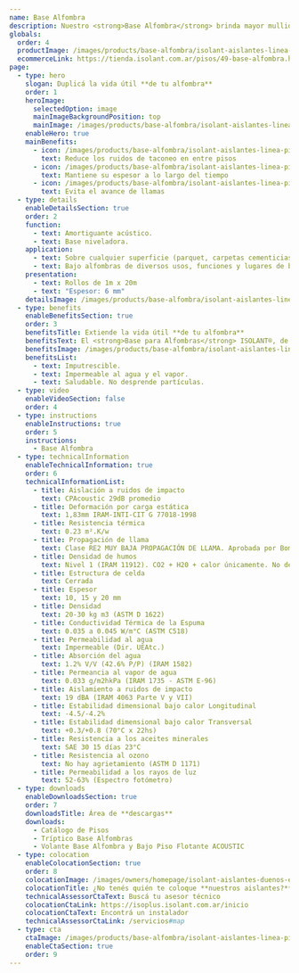 ```yaml
---
name: Base Alfombra
description: Nuestro <strong>Base Alfombra</strong> brinda mayor mullidez logrando un mayor confort al andar. Además reduce ampliamente el desgaste para su alfombra, ya que desancla la carpeta de la misma evitando esfuerzos de rosamiento. Está compuesto por una espuma Isolant bicolor de mayor densidad con retardante de llamas. Todo esto duplica la vida útil de la alfombra.<br /><br />Además toma pequeños desniveles de la carpeta de terminación, logrando una terminación plana y estética sin "globos".
globals:
  order: 4
  productImage: /images/products/base-alfombra/isolant-aislantes-linea-pisos-base-alfombra-imagen-rollo.png
  ecommerceLink: https://tienda.isolant.com.ar/pisos/49-base-alfombra.html
page:
  - type: hero
    slogan: Duplicá la vida útil **de tu alfombra**
    order: 1
    heroImage:
      selectedOption: image
      mainImageBackgroundPosition: top
      mainImage: /images/products/base-alfombra/isolant-aislantes-linea-pisos-base-alfombra-imagen-fondo.jpg
    enableHero: true
    mainBenefits:
      - icon: /images/products/base-alfombra/isolant-aislantes-linea-pisos-base-alfombra-beneficio-1.svg
        text: Reduce los ruidos de taconeo en entre pisos
      - icon: /images/products/base-alfombra/isolant-aislantes-linea-pisos-base-alfombra-beneficio-2.svg
        text: Mantiene su espesor a lo largo del tiempo
      - icon: /images/products/base-alfombra/isolant-aislantes-linea-pisos-base-alfombra-beneficio-3.svg
        text: Evita el avance de llamas
  - type: details
    enableDetailsSection: true
    order: 2
    function:
      - text: Amortiguante acústico.
      - text: Base niveladora.
    application:
      - text: Sobre cualquier superficie (parquet, carpetas cementicias, mosaicos, etc.).
      - text: Bajo alfombras de diversos usos, funciones y lugares de bajo tránsito.
    presentation:
      - text: Rollos de 1m x 20m
      - text: "Espesor: 6 mm"
    detailsImage: /images/products/base-alfombra/isolant-aislantes-linea-pisos-base-alfombra-imagen-detalle.jpg
  - type: benefits
    enableBenefitsSection: true
    order: 3
    benefitsTitle: Extiende la vida útil **de tu alfombra**
    benefitsText: El <strong>Base para Alfombras</strong> ISOLANT®, de 6 mm de espesor, prolonga la vida útil de su alfombra, brinda un mayor confort al andar y es un excelente aislante acústico de ruidos de impacto.<br /><br />Es un producto higiénico, resistente, impermeable, flexible, elástico y de máxima vida útil.
    benefitsImage: /images/products/base-alfombra/isolant-aislantes-linea-pisos-base-alfombra-beneficio-exclusivo.jpg
    benefitsList:
      - text: Imputrescible.
      - text: Impermeable al agua y el vapor.
      - text: Saludable. No desprende partículas.
  - type: video
    enableVideoSection: false
    order: 4
  - type: instructions
    enableInstructions: true
    order: 5
    instructions:
      - Base Alfombra
  - type: technicalInformation
    enableTechnicalInformation: true
    order: 6
    technicalInformationList:
      - title: Aislación a ruidos de impacto
        text: CPAcoustic 29dB promedio
      - title: Deformación por carga estática
        text: 1,83mm IRAM-INTI-CIT G 77018-1998
      - title: Resistencia térmica
        text: 0.23 m².K/w
      - title: Propagación de llama
        text: Clase RE2 MUY BAJA PROPAGACIÓN DE LLAMA. Aprobada por Bomberos Argentina.
      - title: Densidad de humos
        text: Nivel 1 (IRAM 11912). CO2 + H20 + calor únicamente. No desprende gases envenenantes.
      - title: Estructura de celda
        text: Cerrada
      - title: Espesor
        text: 10, 15 y 20 mm
      - title: Densidad
        text: 20-30 kg m3 (ASTM D 1622)
      - title: Conductividad Térmica de la Espuma
        text: 0.035 a 0.045 W/m°C (ASTM C518)
      - title: Permeabilidad al agua
        text: Impermeable (Dir. UEAtc.)
      - title: Absorción del agua
        text: 1.2% V/V (42.6% P/P) (IRAM 1582)
      - title: Permeancia al vapor de agua
        text: 0.033 g/m2hkPa (IRAM 1735 - ASTM E-96)
      - title: Aislamiento a ruidos de impacto
        text: 19 dBA (IRAM 4063 Parte V y VII)
      - title: Estabilidad dimensional bajo calor Longitudinal
        text: -4.5/-4.2%
      - title: Estabilidad dimensional bajo calor Transversal
        text: +0.3/+0.8 (70°C x 22hs)
      - title: Resistencia a los aceites minerales
        text: SAE 30 15 días 23°C
      - title: Resistencia al ozono
        text: No hay agrietamiento (ASTM D 1171)
      - title: Permeabilidad a los rayos de luz
        text: 52-63% (Espectro fotómetro)
  - type: downloads
    enableDownloadsSection: true
    order: 7
    downloadsTitle: Área de **descargas**
    downloads:
      - Catálogo de Pisos
      - Tríptico Base Alfombras
      - Volante Base Alfombra y Bajo Piso Flotante ACOUSTIC
  - type: colocation
    enableColocationSection: true
    order: 8
    colocationImage: /images/owners/homepage/isolant-aislantes-duenos-e-inquilinos-isoplus-colocation.jpg
    colocationTitle: ¿No tenés quién te coloque **nuestros aislantes?**
    technicalAssessorCtaText: Buscá tu asesor técnico
    colocationCtaLink: https://isoplus.isolant.com.ar/inicio
    colocationCtaText: Encontrá un instalador
    technicalAssessorCtaLink: /servicios#map
  - type: cta
    ctaImage: /images/products/base-alfombra/isolant-aislantes-linea-pisos-base-alfombra-cta-fondo.jpg
    enableCtaSection: true
    order: 9
---
```

